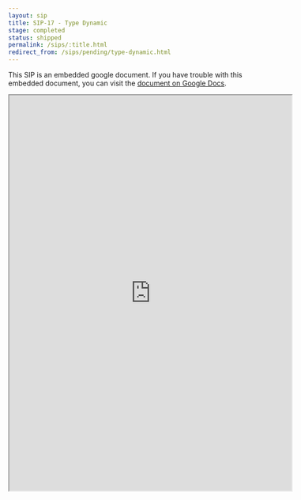 ```yaml
---
layout: sip
title: SIP-17 - Type Dynamic
stage: completed
status: shipped
permalink: /sips/:title.html
redirect_from: /sips/pending/type-dynamic.html
---
```



This SIP is an embedded google document. If you have trouble with this embedded document, you can visit the [document on Google Docs](https://docs.google.com/document/d/1XaNgZ06AR7bXJA9-jHrAiBVUwqReqG4-av6beoLaf3U/edit).

<iframe
  src="https://docs.google.com/document/d/1XaNgZ06AR7bXJA9-jHrAiBVUwqReqG4-av6beoLaf3U/preview?"
  style="width:572px;height:800px;"> </iframe>
